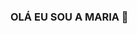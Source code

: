 ### OLÁ EU SOU A MARIA 👋

<!--
**mariedsousa/mariedsousa** is a ✨ _special_ ✨ repository because its `README.md` (this file) appears on your GitHub profile.

Here are some ideas to get you started:

- 🔭 I’m currently working : estou precurando
- 🌱 I’m currently learning :programação
- ⚡ Fun fact: gosto de ler, e de conhecer coisas novas.
-->
